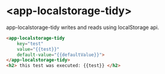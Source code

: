 # \<app-localstorage-tidy\>


app-localstorage-tidy writes and reads using localStorage api.
```html
<app-localstorage-tidy
    key="test"
    value="{{test}}"
    default-value="{{defaultValue}}">
</app-localstorage-tidy>
<h2> this test was executed: {{test}} </h2>

```
